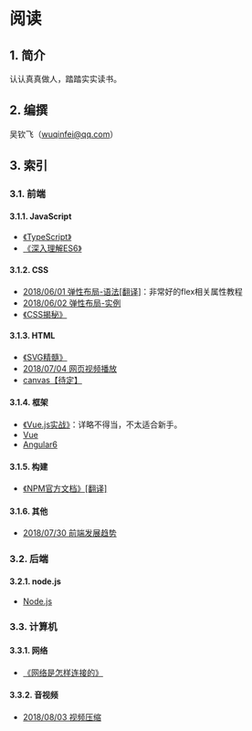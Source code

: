  # 阅读

## 1. 简介

认认真真做人，踏踏实实读书。

## 2. 编撰

吴钦飞（wuqinfei@qq.com）

## 3. 索引

### 3.1. 前端

#### 3.1.1. JavaScript

* [《TypeScript》](./FrontEnd/JavaScript/TypeScript)
* [《深入理解ES6》](./FrontEnd/JavaScript/深入理解ES6)

#### 3.1.2. CSS

* [2018/06/01 弹性布局-语法[翻译]](./blog/2018/06/01.弹性布局-语法.md)：非常好的flex相关属性教程
* [2018/06/02 弹性布局-实例](./blog/2018/06/02.弹性布局-实例.md)
* [《CSS揭秘》](./FrontEnd/CSS/CSS揭秘)


#### 3.1.3. HTML

* [《SVG精髓》](./FrontEnd/HTML/SVG精髓)
* [2018/07/04 网页视频播放](./blog/2018/07/04.视频播放（包括IE8）.md)
* [canvas【待定】](./FrontEnd/HTML/canvas)

#### 3.1.4. 框架

* [《Vue.js实战》](./FrontEnd/框架/Vue.js实战)：详略不得当，不太适合新手。
* [Vue](./FrontEnd/框架/Vue)
* [Angular6](./FrontEnd/框架/Angular6)

#### 3.1.5. 构建

* [《NPM官方文档》[翻译]](./FrontEnd/构建/NPM官方文档)

#### 3.1.6. 其他

* [2018/07/30 前端发展趋势](./blog/2018/07/30.前端发展趋势.md)

### 3.2. 后端

#### 3.2.1. node.js

* [Node.js](./BackEnd/node/readme.md)

### 3.3. 计算机

#### 3.3.1. 网络

* [《网络是怎样连接的》](./网络/网络是怎样连接的)

#### 3.3.2. 音视频

* [2018/08/03 视频压缩](./blog/2018/08/03.视频压缩.md)